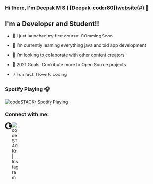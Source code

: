 

### Hi there, I'm Deepak M S ( [Deepak-coder80])[website(#)](https://deepakms.info) 👋





## I'm a  Developer and Student!!

- 🔭 I just launched my first course: COmming Soon.

- 🌱 I’m currently learning everything java android app development

- 👯 I’m looking to collaborate with other content creators

- 🥅 2021 Goals: Contribute more to Open Source projects

- ⚡ Fun fact: I love to coding

### Spotify Playing 🎧

[<img src="https://now-playing-codestackr.vercel.app/api/spotify-playing" alt="codeSTACKr Spotify Playing" width="350" />](https://open.spotify.com/user/swyqyimdc12jajde4vpwd2x1b)

### Connect with me:

[<img align="left" alt="codeSTACKr.com" width="22px" src="https://raw.githubusercontent.com/iconic/open-iconic/master/svg/globe.svg" />][website]



[<img align="left" alt="codeSTACKr | Instagram" width="22px" src="https://cdn.jsdelivr.net/npm/simple-icons@v3/icons/instagram.svg" />][instagram]

<br />



</details>

[website]: https://www.deepakms.info/



[instagram]: https://instagram.com/_deepak_m_s_/


